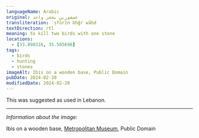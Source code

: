 ```yaml
---
languageName: Arabic
original: عصفورين بحجر واحد
transliteration: ʿṣfūrīn bḥǧr wāḥd
textDirection: rtl
meaning: to kill two birds with one stone
locations:
  - [33.898316, 35.505696]
tags:
  - birds
  - hunting
  - stones
imageAlt: Ibis on a wooden base, Public Domain
pubDate: 2024-02-20
modifiedDate: 2024-02-20
---
```


This was suggested as used in Lebanon.

---

_Information about the image:_

Ibis on a wooden base, [Metropolitan Museum](https://www.metmuseum.org/art/collection/search/552995), Public Domain
